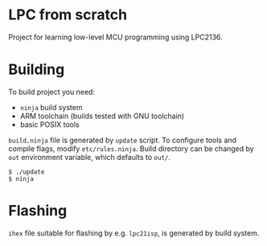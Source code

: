 # LPC from scratch

Project for learning low-level MCU programming using LPC2136.

# Building

To build project you need:
- `ninja` build system
- ARM toolchain (builds tested with GNU toolchain)
- basic POSIX tools

`build.ninja` file is generated by `update` script.
To configure tools and compile flags, modify `etc/rules.ninja`.
Build directory can be changed by `out` environment variable,
which defaults to `out/`.

```
$ ./update
$ ninja
```

# Flashing

`ihex` file suitable for flashing by e.g. `lpc21isp`, is generated by build system.
